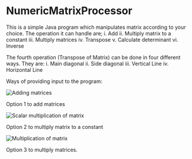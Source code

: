 # NumericMatrixProcessor
This is a simple Java program which manipulates matrix according to your choice. 
The operation it can handle are; 
      i. Add
      ii. Multiply matrix to a constant
      iii. Multiply matrices
      iv. Transpose
      v. Calculate determinant
      vi. Inverse
      
The fourth operation (Transpose of Matrix) can be done in four different ways. They are:
      i. Main diagonal
      ii. Side diagonal
      iii. Vertical Line
      iv. Horizontal Line
      
Ways of providing input to the program:

![Adding matrices](https://user-images.githubusercontent.com/36816476/97803324-9169b800-1c9d-11eb-8fe2-06c1889941c8.PNG)

Option 1 to add matrices


![Scalar multiplication of matrix](https://user-images.githubusercontent.com/36816476/97803351-af371d00-1c9d-11eb-90cc-5b9494134538.PNG)

Option 2 to multiply matrix to a constant


![Multiplication of matrix](https://user-images.githubusercontent.com/36816476/97803338-a2b2c480-1c9d-11eb-9638-56ec2aa26ad3.PNG)

Option 3 to multiply matrices.



